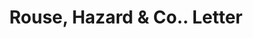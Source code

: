 ---
doi: 10.7916/D81N9C2R
date_other: '1892'
date_other_textual: '1892'
form: correspondence
genre:
- Letters (correspondence)
name:
- Rouse, Hazard & Co.
object_in_context_url: https://biggert.cul.columbia.edu/items/view/ave_biggert_00268
subject_hierarchical_geographic:
- Peoria, Illinois, United States
subject_name:
- Rouse, Hazard & Co.
title: Rouse, Hazard & Co.. Letter
sort_title: Rouse, Hazard & Co.. Letter
call_number: ave_biggert_00268
coordinates:
- 40.72083333333334,-89.60944444444443
pid: ave_biggert_00268
identifiers: ave_biggert_00268
thumbnail: https://derivativo-2.library.columbia.edu/iiif/2/ldpd:344211/full/!256,256/0/native.jpg
permalink: "/items/ave_biggert_00268/"
layout: iiif-image-page
---